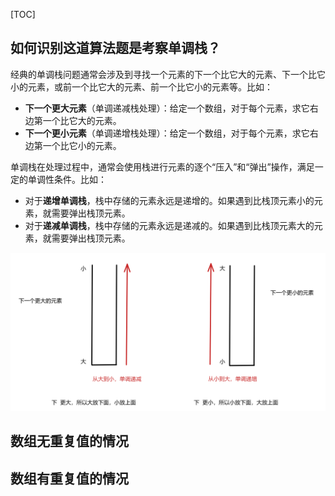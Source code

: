[TOC]

## 如何识别这道算法题是考察单调栈？

经典的单调栈问题通常会涉及到寻找一个元素的下一个比它大的元素、下一个比它小的元素，或前一个比它大的元素、前一个比它小的元素等。比如：

- **下一个更大元素**（单调递减栈处理）：给定一个数组，对于每个元素，求它右边第一个比它大的元素。
- **下一个更小元素**（单调递增栈处理）：给定一个数组，对于每个元素，求它右边第一个比它小的元素。

单调栈在处理过程中，通常会使用栈进行元素的逐个“压入”和“弹出”操作，满足一定的单调性条件。比如：

- 对于**递增单调栈**，栈中存储的元素永远是递增的。如果遇到比栈顶元素小的元素，就需要弹出栈顶元素。
- 对于**递减单调栈**，栈中存储的元素永远是递减的。如果遇到比栈顶元素大的元素，就需要弹出栈顶元素。

![image-20250429234339398](images/image-20250429234339398.png)

## 数组无重复值的情况



## 数组有重复值的情况



